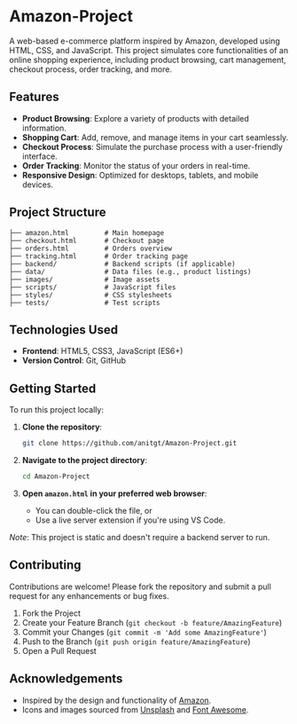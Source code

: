 # Amazon-Project

A web-based e-commerce platform inspired by Amazon, developed using HTML, CSS, and JavaScript. This project simulates core functionalities of an online shopping experience, including product browsing, cart management, checkout process, order tracking, and more.

## Features

- **Product Browsing**: Explore a variety of products with detailed information.
- **Shopping Cart**: Add, remove, and manage items in your cart seamlessly.
- **Checkout Process**: Simulate the purchase process with a user-friendly interface.
- **Order Tracking**: Monitor the status of your orders in real-time.
- **Responsive Design**: Optimized for desktops, tablets, and mobile devices.

## Project Structure

```
├── amazon.html         # Main homepage
├── checkout.html       # Checkout page
├── orders.html         # Orders overview
├── tracking.html       # Order tracking page
├── backend/            # Backend scripts (if applicable)
├── data/               # Data files (e.g., product listings)
├── images/             # Image assets
├── scripts/            # JavaScript files
├── styles/             # CSS stylesheets
├── tests/              # Test scripts
```

## Technologies Used

- **Frontend**: HTML5, CSS3, JavaScript (ES6+)
- **Version Control**: Git, GitHub

## Getting Started

To run this project locally:

1. **Clone the repository**:
   ```bash
   git clone https://github.com/anitgt/Amazon-Project.git
   ```

2. **Navigate to the project directory**:
   ```bash
   cd Amazon-Project
   ```

3. **Open `amazon.html` in your preferred web browser**:
   - You can double-click the file, or
   - Use a live server extension if you're using VS Code.

*Note*: This project is static and doesn't require a backend server to run.

## Contributing

Contributions are welcome! Please fork the repository and submit a pull request for any enhancements or bug fixes.

1. Fork the Project  
2. Create your Feature Branch (`git checkout -b feature/AmazingFeature`)  
3. Commit your Changes (`git commit -m 'Add some AmazingFeature'`)  
4. Push to the Branch (`git push origin feature/AmazingFeature`)  
5. Open a Pull Request

## Acknowledgements

- Inspired by the design and functionality of [Amazon](https://www.amazon.com/).
- Icons and images sourced from [Unsplash](https://unsplash.com/) and [Font Awesome](https://fontawesome.com/).

